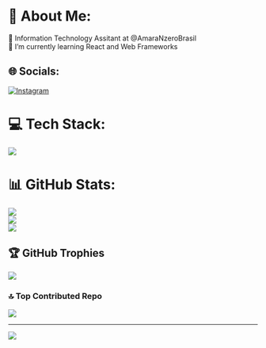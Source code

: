 # 💫 About Me:
🔭 Information Technology Assitant at @AmaraNzeroBrasil<br>🌱 I’m currently learning React and Web Frameworks<br>

## 🌐 Socials:
[![Instagram](https://img.shields.io/badge/Instagram-%23E4405F.svg?logo=Instagram&logoColor=white)](https://instagram.com/bernafernandezz) 

# 💻 Tech Stack:
<a href="https://skillicons.dev">
    <img src="https://skillicons.dev/icons?i=html,css,javascript,python,nodejs,go,java,git,github,pycharm,tailwind,bash,powershell,npm,yarn,notion,vscode,idea" />
  </a>
  
# 📊 GitHub Stats:
![](https://github-readme-stats.vercel.app/api?username=bernardofernandezz&theme=dark&hide_border=false&include_all_commits=false&count_private=false)<br/>
![](https://github-readme-streak-stats.herokuapp.com/?user=bernardofernandezz&theme=dark&hide_border=false)<br/>
![](https://github-readme-stats.vercel.app/api/top-langs/?username=bernardofernandezz&theme=dark&hide_border=false&include_all_commits=false&count_private=false&layout=compact)

## 🏆 GitHub Trophies
![](https://github-profile-trophy.vercel.app/?username=bernardofernandezz&theme=radical&no-frame=false&no-bg=true&margin-w=4)

### 🔝 Top Contributed Repo
![](https://github-contributor-stats.vercel.app/api?username=bernardofernandezz&limit=5&theme=dark&combine_all_yearly_contributions=true)

---
[![](https://visitcount.itsvg.in/api?id=bernardofernandezz&icon=0&color=1)](https://visitcount.itsvg.in)

